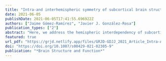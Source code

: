 ```yaml
---
title: "Intra-and interhemispheric symmetry of subcortical brain structures: a volumetric analysis in the aging human brain"
date: 2021-06-05
publishDate: 2021-06-05T17:41:55.696922Z
authors: ["Jaime Gómez-Ramı́rez", "Javier J. González-Rosa"]
publication_types: ["2"]
abstract: "Here, we address the hemispheric interdependency of subcortical structures in the aging human brain. In particular, we investigated whether subcortical volume variations can be explained by the adjacency of structures in the same hemisphere or are due to the interhemispheric development of mirror subcortical structures in the brain. Seven subcortical structures in each hemisphere were automatically segmented in a large sample of 3312 magnetic resonance imaging (MRI) studies of elderly individuals in their 70s and 80s. We performed Eigenvalue analysis, and found that anatomic volumes in the limbic system and basal ganglia show similar statistical dependency whether considered in the same hemisphere (intrahemispherically) or different hemispheres (interhemispherically). Our results indicate that anatomic bilaterality of subcortical volumes is preserved in the aging human brain, supporting the hypothesis that coupling between non-adjacent subcortical structures might act as a mechanism to compensate for the deleterious effects of aging."
featured: true
url_pdf: "https://grjd.netlify.app/files/GRJD-GDJJ_2021_Article_Intra-AndInterhemisphericSymme.pdf"
doi: "https://doi.org/10.1007/s00429-021-02305-9"
publication: "*Brain Structure and Function*"
---
```


